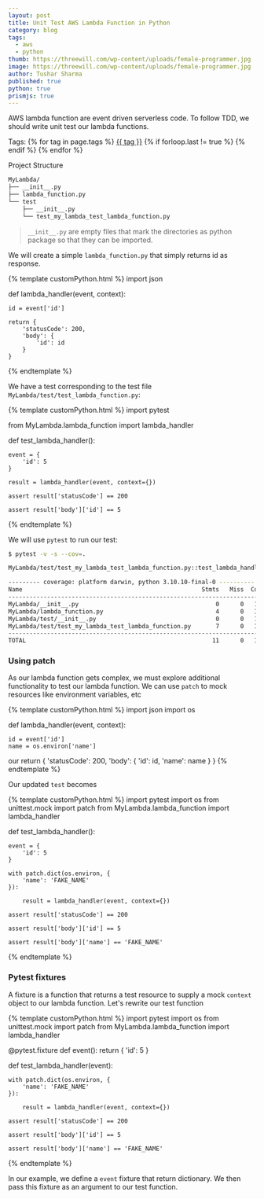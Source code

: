 ```yaml
---
layout: post
title: Unit Test AWS Lambda Function in Python
category: blog
tags:
  - aws
  - python
thumb: https://threewill.com/wp-content/uploads/female-programmer.jpg
image: https://threewill.com/wp-content/uploads/female-programmer.jpg
author: Tushar Sharma
published: true
python: true
prismjs: true
---
```

AWS lambda function are event driven serverless code. To follow TDD, we should write unit test our lambda functions.<!-- truncate_here -->
<p>Tags: {% for tag in page.tags %} <a class="mytag" href="/tag/{{ tag }}" title="View posts tagged with &quot;{{ tag }}&quot;">{{ tag }}</a>  {% if forloop.last != true %} {% endif %} {% endfor %} </p>

Project Structure 

```bash
MyLambda/
├── __init__.py
├── lambda_function.py
└── test
    ├── __init__.py
    └── test_my_lambda_test_lambda_function.py

```

> `__init__.py` are empty files that mark the directories as python package so that they can be imported.

We will create a simple `lambda_function.py` that simply returns id as response.

{% template customPython.html %}
import json

def lambda_handler(event, context):

    id = event['id']

    return {
        'statusCode': 200,
        'body': {
            'id': id
        }
    }
{% endtemplate %}


We have a test corresponding to the test file `MyLambda/test/test_lambda_function.py`:

{% template customPython.html %}
import pytest

from MyLambda.lambda_function import lambda_handler

def test_lambda_handler():

    event = {
        'id': 5
    }

    result = lambda_handler(event, context={})

    assert result['statusCode'] == 200

    assert result['body']['id'] == 5
{% endtemplate %}

We will use `pytest` to run our test:

```bash
$ pytest -v -s --cov=.
```


```bash
MyLambda/test/test_my_lambda_test_lambda_function.py::test_lambda_handler PASSED

--------- coverage: platform darwin, python 3.10.10-final-0 ----------
Name                                                   Stmts   Miss  Cover
--------------------------------------------------------------------------
MyLambda/__init__.py                                       0      0   100%
MyLambda/lambda_function.py                                4      0   100%
MyLambda/test/__init__.py                                  0      0   100%
MyLambda/test/test_my_lambda_test_lambda_function.py       7      0   100%
--------------------------------------------------------------------------
TOTAL                                                     11      0   100%

```

### Using patch

As our lambda function gets complex, we must explore additional functionality to test our lambda function. We can use `patch` to mock resources like environment variables, etc

{% template customPython.html %}
import json
import os


def lambda_handler(event, context):

    id = event['id']
    name = os.environ['name']
 our
    return {
        'statusCode': 200,
        'body': {
            'id': id,
            'name': name
        }
    }
{% endtemplate %}

Our updated `test` becomes

{% template customPython.html %}
import pytest
import os
from unittest.mock import patch
from MyLambda.lambda_function import lambda_handler

def test_lambda_handler():

    event = {
        'id': 5
    }

    with patch.dict(os.environ, {
        'name': 'FAKE_NAME'
    }):

        result = lambda_handler(event, context={})

    assert result['statusCode'] == 200

    assert result['body']['id'] == 5

    assert result['body']['name'] == 'FAKE_NAME'
{% endtemplate %}

### Pytest fixtures

A fixture is a function that returns a test resource to supply a mock `context` object to our lambda function. Let's rewrite our test function 

{% template customPython.html %}
import pytest
import os
from unittest.mock import patch
from MyLambda.lambda_function import lambda_handler

@pytest.fixture
def event():
    return {
        'id': 5
    }


def test_lambda_handler(event):

    with patch.dict(os.environ, {
        'name': 'FAKE_NAME'
    }):

        result = lambda_handler(event, context={})

    assert result['statusCode'] == 200

    assert result['body']['id'] == 5

    assert result['body']['name'] == 'FAKE_NAME'
{% endtemplate %}


In our example, we define a `event` fixture that return dictionary. We then pass this fixture as an argument to our test function.
